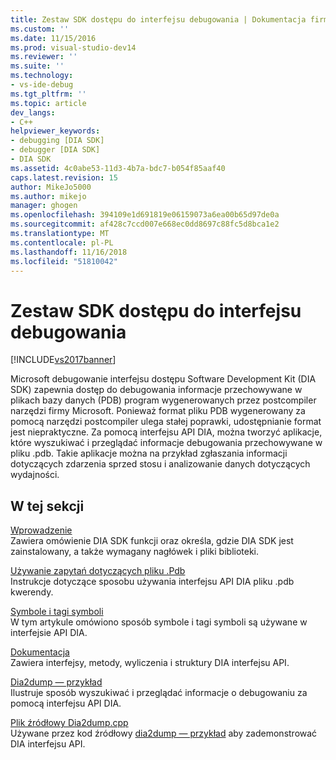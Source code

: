 ```yaml
---
title: Zestaw SDK dostępu do interfejsu debugowania | Dokumentacja firmy Microsoft
ms.custom: ''
ms.date: 11/15/2016
ms.prod: visual-studio-dev14
ms.reviewer: ''
ms.suite: ''
ms.technology:
- vs-ide-debug
ms.tgt_pltfrm: ''
ms.topic: article
dev_langs:
- C++
helpviewer_keywords:
- debugging [DIA SDK]
- debugger [DIA SDK]
- DIA SDK
ms.assetid: 4c0abe53-11d3-4b7a-bdc7-b054f85aaf40
caps.latest.revision: 15
author: MikeJo5000
ms.author: mikejo
manager: ghogen
ms.openlocfilehash: 394109e1d691819e06159073a6ea00b65d97de0a
ms.sourcegitcommit: af428c7ccd007e668ec0dd8697c88fc5d8bca1e2
ms.translationtype: MT
ms.contentlocale: pl-PL
ms.lasthandoff: 11/16/2018
ms.locfileid: "51810042"
---
```

# <a name="debug-interface-access-sdk"></a>Zestaw SDK dostępu do interfejsu debugowania
[!INCLUDE[vs2017banner](../../includes/vs2017banner.md)]

Microsoft debugowanie interfejsu dostępu Software Development Kit (DIA SDK) zapewnia dostęp do debugowania informacje przechowywane w plikach bazy danych (PDB) program wygenerowanych przez postcompiler narzędzi firmy Microsoft. Ponieważ format pliku PDB wygenerowany za pomocą narzędzi postcompiler ulega stałej poprawki, udostępnianie format jest niepraktyczne. Za pomocą interfejsu API DIA, można tworzyć aplikacje, które wyszukiwać i przeglądać informacje debugowania przechowywane w pliku .pdb. Takie aplikacje można na przykład zgłaszania informacji dotyczących zdarzenia sprzed stosu i analizowanie danych dotyczących wydajności.  
  
## <a name="in-this-section"></a>W tej sekcji  
 [Wprowadzenie](../../debugger/debug-interface-access/getting-started-debug-interface-access-sdk.md)  
 Zawiera omówienie DIA SDK funkcji oraz określa, gdzie DIA SDK jest zainstalowany, a także wymagany nagłówek i pliki biblioteki.  
  
 [Używanie zapytań dotyczących pliku .Pdb](../../debugger/debug-interface-access/querying-the-dot-pdb-file.md)  
 Instrukcje dotyczące sposobu używania interfejsu API DIA pliku .pdb kwerendy.  
  
 [Symbole i tagi symboli](../../debugger/debug-interface-access/symbols-and-symbol-tags.md)  
 W tym artykule omówiono sposób symbole i tagi symboli są używane w interfejsie API DIA.  
  
 [Dokumentacja](../../debugger/debug-interface-access/debug-interface-access-sdk-reference.md)  
 Zawiera interfejsy, metody, wyliczenia i struktury DIA interfejsu API.  
  
 [Dia2dump — przykład](../../debugger/debug-interface-access/dia2dump-sample.md)  
 Ilustruje sposób wyszukiwać i przeglądać informacje o debugowaniu za pomocą interfejsu API DIA.  
  
 [Plik źródłowy Dia2dump.cpp](../../debugger/debug-interface-access/dia2dump-cpp-source-file.md)  
 Używane przez kod źródłowy [dia2dump — przykład](../../debugger/debug-interface-access/dia2dump-sample.md) aby zademonstrować DIA interfejsu API.



